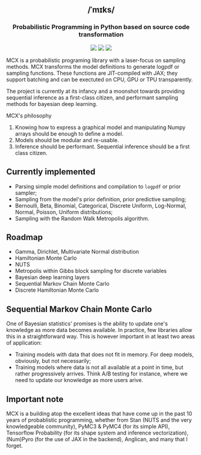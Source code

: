 <h2 align="center">
  /ˈmɪks/   
</h2>
   
<h3 align="center">
  Probabilistic Programming in Python based on source code transformation
</h3>

<p align="center">
  <a href="https://github.com/rlouf/mcx/actions?query=workflow%3Abuild"><img src="https://github.com/rlouf/mcx/workflows/build/badge.svg?branch=master"></a>
  <a href="https://github.com/rlouf/mcx/actions?query=workflow%3Alint"><img src="https://github.com/rlouf/mcx/workflows/lint/badge.svg?branch=master"></a>
  <a href="https://github.com/psf/black"><img src="https://img.shields.io/badge/code%20style-black-000000.svg"></a>
</p>


MCX is a probabilistic programing library with a laser-focus on sampling
methods. MCX transforms the model definitions to generate logpdf or sampling
functions. These functions are JIT-compiled with JAX; they support batching and
can be exectuted on CPU, GPU or TPU transparently.

The project is currently at its infancy and a moonshot towards providing
sequential inference as a first-class citizen, and performant sampling methods
for bayesian deep learning.

MCX's philosophy

1. Knowing how to express a graphical model and manipulating Numpy arrays should
   be enough to define a model.
2. Models should be modular and re-usable.
3. Inference should be performant. Sequential inference should be a first class
   citizen.

## Currently implemented

* Parsing simple model definitions and compilation to `logpdf` or prior sampler;
* Sampling from the model's prior definition, prior predictive sampling;
* Bernoulli, Beta, Binomial, Categorical, Discrete Uniform, Log-Normal, Normal,
  Poisson, Uniform distributions;
* Sampling with the Random Walk Metropolis algorithm.

## Roadmap

* Gamma, Dirichlet, Multivariate Normal distribution
* Hamiltonian Monte Carlo
* NUTS
* Metropolis within Gibbs block sampling for discrete variables
* Bayesian deep learning layers
* Sequential Markov Chain Monte Carlo
* Discrete Hamiltonian Monte Carlo

## Sequential Markov Chain Monte Carlo

One of Bayesian statistics' promises is the ability to update one's knowledge as
more data becomes available. In practice, few libraries allow this in a
straightforward way. This is however important in at least two areas of
application:

- Training models with data that does not fit in memory. For deep models,
  obviously, but not necessarily;
- Training models where data is not all available at a point in time, but rather
  progressively arrives. Think A/B testing for instance, where we need to update
  our knowledge as more users arive.


## Important note

MCX is a building atop the excellent ideas that have come up in the past 10
years of probablistic programming, whether from Stan (NUTS and the very
knowledgeable community), PyMC3 & PyMC4 (for its simple API), Tensorflow
Probability (for its shape system and inference vectorization), (Num)Pyro (for
the use of JAX in the backend), Anglican, and many that I forget.
